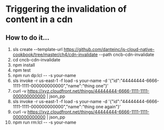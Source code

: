 # Triggering the invalidation of content in a cdn

## How to do it...
1. sls create --template-url https://github.com/danteinc/js-cloud-native-cookbook/tree/master/ch4/cdn-invalidate --path cncb-cdn-invalidate
2. cd cncb-cdn-invalidate
3. npm install
4. npm test
5. npm run dp:lcl -- -s your-name
6. sls invoke -r us-east-1 -f load -s your-name -d '{"id":"44444444-6666-1111-1111-000000000000","name":"thing one"}'
7. curl -v https://xyz.cloudfront.net/things/44444444-6666-1111-1111-000000000000 | json_pp
8. sls invoke -r us-east-1 -f load -s your-name -d '{"id":"44444444-6666-1111-1111-000000000000","name":"thing one again"}'
9. curl -v https://xyz.cloudfront.net/things/44444444-6666-1111-1111-000000000000 | json_pp
10. npm run rm:lcl -- -s your-name
